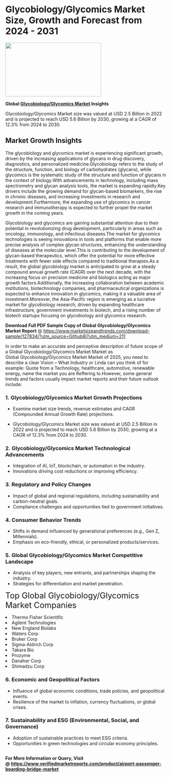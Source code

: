 <H1>Glycobiology/Glycomics Market Size, Growth and Forecast from 2024 - 2031</H1><img class="aligncenter size-medium wp-image-584254" src="https://thirdeyenews.in/wp-content/uploads/2024/09/Global-Market-Research-300x168.jpeg" alt="" width="300" height="168" /><p><strong>Global&nbsp;<a href="https://www.marketsizeandtrends.com/download-sample/127834/?utm_source=Github8j?utm_medium=211">Glycobiology/Glycomics Market</a> Insights</strong></p><p>Glycobiology/Glycomics Market size was valued at USD 2.5 Billion in 2022 and is projected to reach USD 5.6 Billion by 2030, growing at a CAGR of 12.3% from 2024 to 2030.</p><p><h2>Market Growth Insights</h2> <p>The glycobiology and glycomics market is experiencing significant growth, driven by the increasing applications of glycans in drug discovery, diagnostics, and personalized medicine.Glycobiology refers to the study of the structure, function, and biology of carbohydrates (glycans), while glycomics is the systematic study of the structure and function of glycans in the context of biology.With advancements in technology, including mass spectrometry and glycan analysis tools, the market is expanding rapidly.Key drivers include the growing demand for glycan-based biomarkers, the rise in chronic diseases, and increasing investments in research and development.Furthermore, the expanding use of glycomics in cancer research and immunotherapy is expected to further propel the market growth in the coming years.</p> <p>Glycobiology and glycomics are gaining substantial attention due to their potential in revolutionizing drug development, particularly in areas such as oncology, immunology, and infectious diseases.The market for glycomics technologies is seeing innovations in tools and platforms that enable more precise analysis of complex glycan structures, enhancing the understanding of diseases at the molecular level.This is contributing to the development of glycan-based therapeutics, which offer the potential for more effective treatments with fewer side effects compared to traditional therapies.As a result, the global glycobiology market is anticipated to grow at a steady compound annual growth rate (CAGR) over the next decade, with the increasing focus on precision medicine and biologics acting as major growth factors.Additionally, the increasing collaboration between academic institutions, biotechnology companies, and pharmaceutical organizations is expected to enhance innovation in glycomics, making it a valuable area of investment.Moreover, the Asia-Pacific region is emerging as a lucrative market for glycobiology research, driven by expanding healthcare infrastructure, government investments in biotech, and a rising number of biotech startups focusing on glycobiology and glycomics research.</p> <p><span class=""><strong>Download Full PDF Sample Copy of Global Glycobiology/Glycomics Market Report</strong> @ <a href="https://www.marketsizeandtrends.com/download-sample/127834/?utm_source=Github8j?utm_medium=211" target="_blank">https://www.marketsizeandtrends.com/download-sample/127834/?utm_source=Github8j?utm_medium=211</a></span></p><p>In order to make an accurate and perceptive description of future scope of a Global&nbsp;Glycobiology/Glycomics Market Market as Global&nbsp;Glycobiology/Glycomics Market Market of 2025, you need to describe a clear Vision &ndash; What Industry or Linda can you think of for example: Quote from a Technology, healthcare, automotive, renewable energy, name the market you are Reffering to.However, some general trends and factors usually impact market reports and their future outlook include:</p><h3>1.&nbsp;<strong>Glycobiology/Glycomics Market Growth Projections</strong></h3><ul><li>Examine market size trends, revenue estimates and CAGR (Compounded Annual Growth Rate) projections.</li><li><p>Glycobiology/Glycomics Market size was valued at USD 2.5 Billion in 2022 and is projected to reach USD 5.6 Billion by 2030, growing at a CAGR of 12.3% from 2024 to 2030.</p></li></ul><h3>2.&nbsp;<strong>Glycobiology/Glycomics Market Technological Advancements</strong></h3><ul><li>Integration of AI, IoT, blockchain, or automation in the industry.</li><li>Innovations driving cost reductions or improving efficiency.</li></ul><h3>3.&nbsp;<strong>Regulatory and Policy Changes</strong></h3><ul><li>Impact of global and regional regulations, including sustainability and carbon-neutral goals.</li><li>Compliance challenges and opportunities tied to government initiatives.</li></ul><h3>4.&nbsp;<strong>Consumer Behavior Trends</strong></h3><ul><li>Shifts in demand influenced by generational preferences (e.g., Gen Z, Millennials).</li><li>Emphasis on eco-friendly, ethical, or personalized products/services.</li></ul><h3>5.&nbsp;<strong>Global Glycobiology/Glycomics Market Competitive Landscape</strong></h3><ul><li>Analysis of key players, new entrants, and partnerships shaping the industry.</li><li>Strategies for differentiation and market penetration.</li></ul><p data-pm-slice="1 1 []"><span style="color: inherit; font-family: inherit; font-size: 25px;">Top Global Glycobiology/Glycomics Market Companies</span></p><div class="" data-test-id=""><p><li>Thermo Fisher Scientific</li><li> Agilent Technologies</li><li> New England Biolabs</li><li> Waters Corp</li><li> Bruker Corp</li><li> Sigma-Aldrich Corp</li><li> Takara Bio</li><li> Prozyme</li><li> Danaher Corp</li><li> Shimadzu Corp</li></p></div><h3>6.&nbsp;<strong>Economic and Geopolitical Factors</strong></h3><ul><li>Influence of global economic conditions, trade policies, and geopolitical events.</li><li>Resilience of the market to inflation, currency fluctuations, or global crises.</li></ul><h3>7.&nbsp;<strong>Sustainability and ESG (Environmental, Social, and Governance)</strong></h3><ul><li>Adoption of sustainable practices to meet ESG criteria.</li><li>Opportunities in green technologies and circular economy principles.</li></ul><h2><strong style="font-size: 14px;">For More Information or Query, Visit @&nbsp;</strong><a style="background-color: #ffffff; font-size: 14px;" href="https://www.marketsizeandtrends.com/report/glycobiology-glycomics-market/" target="_blank">https://www.verifiedmarketreports.com/product/airport-passenger-boarding-bridge-market</a></h2>